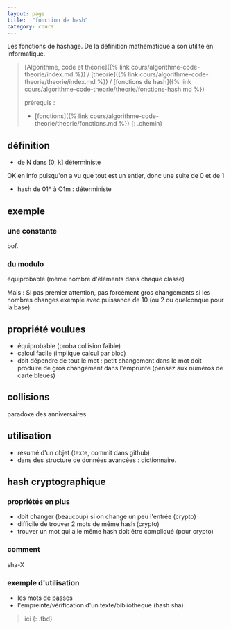 ```yaml
---
layout: page
title:  "fonction de hash"
category: cours
---
```


Les fonctions de hashage. De la définition mathématique à son utilité en informatique.

> [Algorithme, code et théorie]({% link cours/algorithme-code-theorie/index.md %}) / [théorie]({% link cours/algorithme-code-theorie/theorie/index.md %}) / [fonctions de hash]({% link cours/algorithme-code-theorie/theorie/fonctions-hash.md %})
>
> prérequis :
>
>* [fonctions]({% link cours/algorithme-code-theorie/theorie/fonctions.md %})
{: .chemin}

## définition

* de N dans [0, k] déterministe

OK en info puisqu'on a vu que tout est un entier, donc une suite de 0 et de 1

* hash de 01* à O1m : déterministe

## exemple

### une constante

bof.

### du modulo

équiprobable (même nombre d'éléments dans chaque classe)

Mais : Si pas premier attention, pas forcément gros changements si les nombres changes exemple avec puissance de 10 (ou 2 ou quelconque pour la base)

## propriété voulues

* équiprobable (proba collision faible)
* calcul facile (implique calcul par bloc)
* doit dépendre de tout le mot : petit changement dans le mot doit produire de gros changement dans l'emprunte (pensez aux numéros de carte bleues)

## collisions

paradoxe des anniversaires

## utilisation

* résumé d'un objet (texte, commit dans github)
* dans des structure de données avancées : dictionnaire.

## hash cryptographique

### propriétés en plus

* doit changer (beaucoup) si on change un peu l'entrée (crypto)
* difficile de trouver 2 mots de même hash (crypto)
* trouver un mot qui a le même hash doit être compliqué (pour crypto)

### comment

sha-X

### exemple d'utilisation

* les mots de passes
* l'empreinte/vérification d'un texte/bibliothèque (hash sha)

>ici
{: .tbd}
